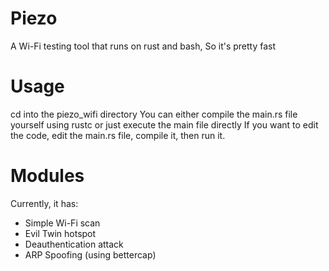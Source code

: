 # Piezo
A Wi-Fi testing tool that runs on rust and bash, So it's pretty fast
# Usage
cd into the piezo_wifi directory
You can either compile the main.rs file yourself using rustc or just execute the main file directly
If you want to edit the code, edit the main.rs file, compile it, then run it.
# Modules
Currently, it has:
- Simple Wi-Fi scan
- Evil Twin hotspot
- Deauthentication attack
- ARP Spoofing (using bettercap)
